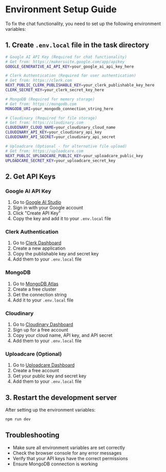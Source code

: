 # Environment Setup Guide

To fix the chat functionality, you need to set up the following environment variables:

## 1. Create `.env.local` file in the task directory

```bash
# Google AI API Key (Required for chat functionality)
# Get from: https://makersuite.google.com/app/apikey
GOOGLE_GENERATIVE_AI_API_KEY=your_google_ai_api_key_here

# Clerk Authentication (Required for user authentication)
# Get from: https://clerk.com
NEXT_PUBLIC_CLERK_PUBLISHABLE_KEY=your_clerk_publishable_key_here
CLERK_SECRET_KEY=your_clerk_secret_key_here

# MongoDB (Required for memory storage)
# Get from: https://mongodb.com
MONGODB_URI=your_mongodb_connection_string_here

# Cloudinary (Required for file storage)
# Get from: https://cloudinary.com
CLOUDINARY_CLOUD_NAME=your_cloudinary_cloud_name
CLOUDINARY_API_KEY=your_cloudinary_api_key
CLOUDINARY_API_SECRET=your_cloudinary_api_secret

# Uploadcare (Optional - for alternative file upload)
# Get from: https://uploadcare.com
NEXT_PUBLIC_UPLOADCARE_PUBLIC_KEY=your_uploadcare_public_key
UPLOADCARE_SECRET_KEY=your_uploadcare_secret_key
```

## 2. Get API Keys

### Google AI API Key

1. Go to [Google AI Studio](https://makersuite.google.com/app/apikey)
2. Sign in with your Google account
3. Click "Create API Key"
4. Copy the key and add it to your `.env.local` file

### Clerk Authentication

1. Go to [Clerk Dashboard](https://clerk.com)
2. Create a new application
3. Copy the publishable key and secret key
4. Add them to your `.env.local` file

### MongoDB

1. Go to [MongoDB Atlas](https://mongodb.com)
2. Create a free cluster
3. Get the connection string
4. Add it to your `.env.local` file

### Cloudinary

1. Go to [Cloudinary Dashboard](https://cloudinary.com)
2. Sign up for a free account
3. Copy your cloud name, API key, and API secret
4. Add them to your `.env.local` file

### Uploadcare (Optional)

1. Go to [Uploadcare Dashboard](https://uploadcare.com)
2. Create a free account
3. Get your public key and secret key
4. Add them to your `.env.local` file

## 3. Restart the development server

After setting up the environment variables:

```bash
npm run dev
```

## Troubleshooting

- Make sure all environment variables are set correctly
- Check the browser console for any error messages
- Verify that your API keys have the correct permissions
- Ensure MongoDB connection is working
